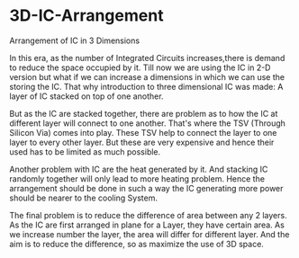 # 3D-IC-Arrangement
Arrangement of IC in 3 Dimensions

In this era, as the number of Integrated Circuits increases,there is demand to reduce the space occupied by it. Till now we are using the IC in 2-D version but what if we can increase a dimensions in which we can use the storing the IC. That why introduction to three dimensional IC was made: A layer of IC stacked on top of one another.

But as the IC are stacked together, there are problem as to how the IC at different layer will connect to one another. That's where the TSV (Through Silicon Via) comes into play. These TSV help to connect the layer to one layer to every other layer. But these are very expensive and hence their used has to be limited as much possible.

Another problem with IC are the heat generated by it. And stacking IC randomly together will only lead to more heating problem. Hence the arrangement should be done in such a way the IC generating more power should be nearer to the cooling System.

The final problem is to reduce the difference of area between any 2 layers. As the IC are first arranged in plane for a Layer, they have certain area. As we increase number the layer, the area will differ for different layer. And the aim is to reduce the difference, so as maximize the use of 3D space.
